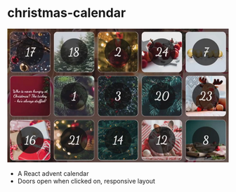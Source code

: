 # christmas-calendar
![calendar](calendar.jpg)

-  A React advent calendar
-  Doors open when clicked on, responsive layout